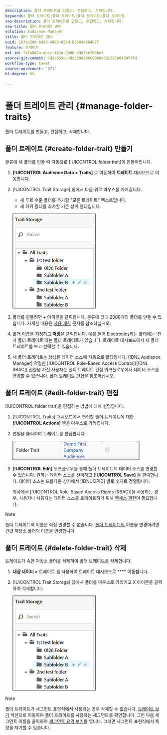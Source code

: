 ```yaml
---
description: 폴더 트레이트를 만들고, 편집하고, 삭제합니다.
keywords: 폴더 트레이트;폴더 트레이트;폴더 트레이트;폴더 트레이트
seo-description: 폴더 트레이트를 만들고, 편집하고, 삭제합니다.
seo-title: 폴더 트레이트 관리
solution: Audience Manager
title: 폴더 트레이트 관리
uuid: 287ac280-bd58-4985-85bd-b6501eb64b7f
feature: 트레이트
exl-id: fa7a8d2a-dacc-413e-89d6-d3b7ce7bbbe3
source-git-commit: 4d3c859cc4dc5294286680b0e63c287e0409f7fd
workflow-type: tm+mt
source-wordcount: '371'
ht-degree: 9%

---
```


# 폴더 트레이트 관리 {#manage-folder-traits}

폴더 트레이트를 만들고, 편집하고, 삭제합니다.

## 폴더 트레이트 {#create-folder-trait} 만들기

분류에 새 폴더를 만들 때 자동으로 [!UICONTROL folder trait]이 만들어집니다.

<!-- create-folder-trait.xml -->

1. **[!UICONTROL Audience Data > Traits]** 로 이동하여 **트레이트** 대시보드로 이동합니다.
1. [!UICONTROL Trait Storage] 창에서 다음 위로 마우스를 가져갑니다.

   * 새 루트 수준 폴더를 추가할 &quot;모든 트레이트&quot; 텍스트입니다.
   * 새 하위 폴더를 추가할 기존 상위 폴더입니다.

   ![](assets/folder_traits_create.PNG)

1. 폴더를 만들려면 + 아이콘을 클릭합니다. 분류에 최대 2000개의 폴더를 만들 수 있습니다. 자세한 내용은 [사용 제한](../../features/administration/usage-limits.md) 문서를 참조하십시오.
1. 폴더 이름을 지정하고 **저장**&#x200B;을 클릭합니다. 예를 들어 Electronics라는 폴더에는 &#39;전자 폴더 트레이트&#39;라는 폴더 트레이트가 있습니다. 트레이트 대시보드에서 새 폴더 트레이트를 보고 선택할 수 있습니다.
1. 새 폴더 트레이트는 생성된 데이터 소스에 자동으로 할당됩니다. [!DNL Audience Manager] 적절한 [!UICONTROL Role-Based Access Control]([!DNL RBAC]) 권한을 가진 사용자는 폴더 트레이트 편집 워크플로우에서 데이터 소스를 변경할 수 있습니다. [폴더 트레이트 편집](../../features/traits/manage-folder-traits.md#edit-folder-trait)을 참조하십시오.

## 폴더 트레이트 {#edit-folder-trait} 편집

[!UICONTROL folder trait]을 편집하는 방법에 대해 설명합니다.

<!-- edit-folder-trait.xml -->

1. [!UICONTROL Traits] 대시보드에서 편집할 폴더 트레이트에 대한 **[!UICONTROL Actions]** 열을 마우스로 가리킵니다.
1. 연필을 클릭하여 트레이트를 편집합니다.

   ![](assets/folder_traits_edit_border.png)

1. **[!UICONTROL Edit]** 워크플로우를 통해 폴더 트레이트의 데이터 소스를 변경할 수 있습니다. 원하는 데이터 소스를 선택하고 **[!UICONTROL Save]** 을 클릭합니다. 데이터 소스는 드롭다운 상자에서 [!DNL DPID] 별로 숫자로 정렬됩니다.

   회사에서 [!UICONTROL Role-Based Access Rights (RBAC)]을 사용하는 경우, 사용자나 사용자는 데이터 소스를 트레이트하기 위해 [액세스 권한](../../features/traits/about-folder-traits.md#role-based-access-controls)이 필요합니다.

>[!NOTE]
>
>폴더 트레이트의 이름은 직접 변경할 수 없습니다. [폴더 트레이트의 ](../../features/traits/trait-storage.md#rename-delete-trait-storage-folder) 이름을 변경하려면 관련 저장소 폴더의 이름을 변경합니다.

## 폴더 트레이트 {#delete-folder-trait} 삭제

트레이트가 속한 저장소 폴더를 삭제하여 폴더 트레이트를 삭제합니다.

<!-- delete-folder-trait.xml -->

1. **대상 데이터 >** 트레이트 를 사용하여 트레이트 대시보드로  **** 이동합니다.
1. [!UICONTROL Trait Storage] 창에서 폴더를 마우스로 가리키고 X 아이콘을 클릭하여 삭제합니다.

   ![단계 결과](assets/folder_traits_create.PNG)

>[!NOTE]
>
>폴더 트레이트가 세그먼트 표현식에서 사용되는 경우 삭제할 수 없습니다. [트레이트 보기](../../features/traits/trait-details-page.md) 섹션으로 이동하여 폴더 트레이트를 사용하는 세그먼트를 확인합니다. 그런 다음 세그먼트 이름을 클릭하여 [세그먼트 요약 보기](../../features/segments/segment-summary-view.md)를 엽니다. 그러면 세그먼트 표현식에서 특성을 제거할 수 있습니다.
